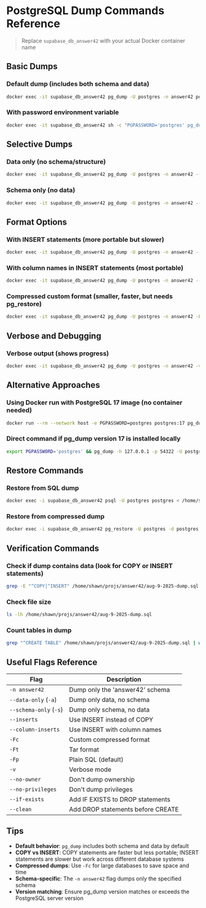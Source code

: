 # PostgreSQL Dump Commands Reference

> Replace `supabase_db_answer42` with your actual Docker container name

## Basic Dumps

### Default dump (includes both schema and data)

```bash
docker exec -it supabase_db_answer42 pg_dump -U postgres -n answer42 postgres > /home/shawn/projs/answer42/aug-9-2025-dump.sql
```

### With password environment variable

```bash
docker exec -it supabase_db_answer42 sh -c "PGPASSWORD='postgres' pg_dump -U postgres -n answer42 postgres" > /home/shawn/projs/answer42/aug-9-2025-dump.sql
```

## Selective Dumps

### Data only (no schema/structure)

```bash
docker exec -it supabase_db_answer42 pg_dump -U postgres -n answer42 --data-only postgres > /home/shawn/projs/answer42/aug-9-2025-data.sql
```

### Schema only (no data)

```bash
docker exec -it supabase_db_answer42 pg_dump -U postgres -n answer42 --schema-only postgres > /home/shawn/projs/answer42/aug-9-2025-schema.sql
```

## Format Options

### With INSERT statements (more portable but slower)

```bash
docker exec -it supabase_db_answer42 pg_dump -U postgres -n answer42 --inserts postgres > /home/shawn/projs/answer42/aug-9-2025-dump.sql
```

### With column names in INSERT statements (most portable)

```bash
docker exec -it supabase_db_answer42 pg_dump -U postgres -n answer42 --column-inserts postgres > /home/shawn/projs/answer42/aug-9-2025-dump.sql
```

### Compressed custom format (smaller, faster, but needs pg_restore)

```bash
docker exec -it supabase_db_answer42 pg_dump -U postgres -n answer42 -Fc postgres > /home/shawn/projs/answer42/aug-9-2025-dump.dump
```

## Verbose and Debugging

### Verbose output (shows progress)

```bash
docker exec -it supabase_db_answer42 pg_dump -U postgres -n answer42 -v postgres > /home/shawn/projs/answer42/aug-9-2025-dump.sql
```

## Alternative Approaches

### Using Docker run with PostgreSQL 17 image (no container needed)

```bash
docker run --rm --network host -e PGPASSWORD=postgres postgres:17 pg_dump -h 127.0.0.1 -p 54322 -U postgres -n answer42 postgres > /home/shawn/projs/answer42/aug-9-2025-dump.sql
```

### Direct command if pg_dump version 17 is installed locally

```bash
export PGPASSWORD='postgres' && pg_dump -h 127.0.0.1 -p 54322 -U postgres -n answer42 postgres > /home/shawn/projs/answer42/aug-9-2025-dump.sql
```

## Restore Commands

### Restore from SQL dump

```bash
docker exec -i supabase_db_answer42 psql -U postgres postgres < /home/shawn/projs/answer42/aug-9-2025-dump.sql
```

### Restore from compressed dump

```bash
docker exec -i supabase_db_answer42 pg_restore -U postgres -d postgres /home/shawn/projs/answer42/aug-9-2025-dump.dump
```

## Verification Commands

### Check if dump contains data (look for COPY or INSERT statements)

```bash
grep -E "^COPY|^INSERT" /home/shawn/projs/answer42/aug-9-2025-dump.sql | head -20
```

### Check file size

```bash
ls -lh /home/shawn/projs/answer42/aug-9-2025-dump.sql
```

### Count tables in dump

```bash
grep "^CREATE TABLE" /home/shawn/projs/answer42/aug-9-2025-dump.sql | wc -l
```

## Useful Flags Reference

| Flag                   | Description                       |
| ---------------------- | --------------------------------- |
| `-n answer42`          | Dump only the 'answer42' schema   |
| `--data-only` (`-a`)   | Dump only data, no schema         |
| `--schema-only` (`-s`) | Dump only schema, no data         |
| `--inserts`            | Use INSERT instead of COPY        |
| `--column-inserts`     | Use INSERT with column names      |
| `-Fc`                  | Custom compressed format          |
| `-Ft`                  | Tar format                        |
| `-Fp`                  | Plain SQL (default)               |
| `-v`                   | Verbose mode                      |
| `--no-owner`           | Don't dump ownership              |
| `--no-privileges`      | Don't dump privileges             |
| `--if-exists`          | Add IF EXISTS to DROP statements  |
| `--clean`              | Add DROP statements before CREATE |

## Tips

- **Default behavior**: `pg_dump` includes both schema and data by default
- **COPY vs INSERT**: COPY statements are faster but less portable; INSERT statements are slower but work across different database systems
- **Compressed dumps**: Use `-Fc` for large databases to save space and time
- **Schema-specific**: The `-n answer42` flag dumps only the specified schema
- **Version matching**: Ensure pg_dump version matches or exceeds the PostgreSQL server version
